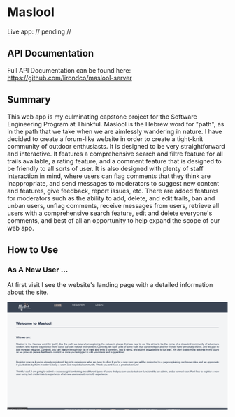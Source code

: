 # Maslool

Live app: // pending //

## API Documentation

Full API Documentation can be found here: https://github.com/lirondco/maslool-server

## Summary

This web app is my culminating capstone project for the Software Engineering Program at Thinkful. Maslool is the Hebrew word for "path", as in the path that we take when we are aimlessly wandering in nature. I have decided to create a forum-like website in order to create a tight-knit community of outdoor enthusiasts. It is designed to be very straightforward and interactive. It features a comprehensive search and filtre feature for all trails available, a rating feature, and a comment feature that is designed to be friendly to all sorts of user. It is also designed with plenty of staff interaction in mind, where users can flag comments that they think are inappropriate, and send messages to moderators to suggest new content and features, give feedback, report issues, etc. There are added features for moderators such as the ability to add, delete, and edit trails, ban and unban users, unflag comments, receive messages from users, retrieve all users with a comprehensive search feature, edit and delete everyone's comments, and best of all an opportunity to help expand the scope of our web app.

## How to Use

### As A New User ... 

At first visit I see the website's landing page with a detailed information about the site.

![Landing page screenshot](/screenshots/home.png "Landing Page")


